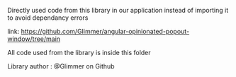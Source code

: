 Directly used code from this library in our application instead of importing it to avoid dependancy errors

link: https://github.com/GIimmer/angular-opinionated-popout-window/tree/main

All code used from the library is inside this folder

Library author : @Glimmer on Github
